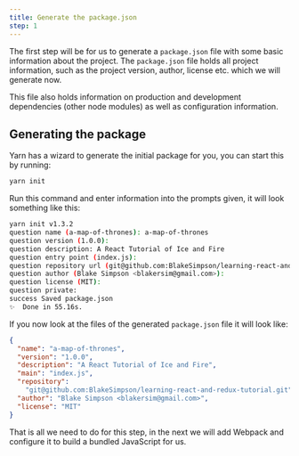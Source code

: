 ```yaml
---
title: Generate the package.json
step: 1
---
```


The first step will be for us to generate a `package.json` file with some basic
information about the project. The `package.json` file holds all project
information, such as the project version, author, license etc. which we will
generate now.

This file also holds information on production and development dependencies
(other node modules) as well as configuration information.

## Generating the package

Yarn has a wizard to generate the initial package for you, you can start this by
running:

```bash
yarn init
```

Run this command and enter information into the prompts given, it will look
something like this:

```bash
yarn init v1.3.2
question name (a-map-of-thrones): a-map-of-thrones
question version (1.0.0):
question description: A React Tutorial of Ice and Fire
question entry point (index.js):
question repository url (git@github.com:BlakeSimpson/learning-react-and-redux-tutorial.git):
question author (Blake Simpson <blakersim@gmail.com>):
question license (MIT):
question private:
success Saved package.json
✨  Done in 55.16s.
```

If you now look at the files of the generated `package.json` file it will look
like:

```json
{
  "name": "a-map-of-thrones",
  "version": "1.0.0",
  "description": "A React Tutorial of Ice and Fire",
  "main": "index.js",
  "repository":
    "git@github.com:BlakeSimpson/learning-react-and-redux-tutorial.git",
  "author": "Blake Simpson <blakersim@gmail.com>",
  "license": "MIT"
}
```

That is all we need to do for this step, in the next we will add Webpack and
configure it to build a bundled JavaScript for us.
